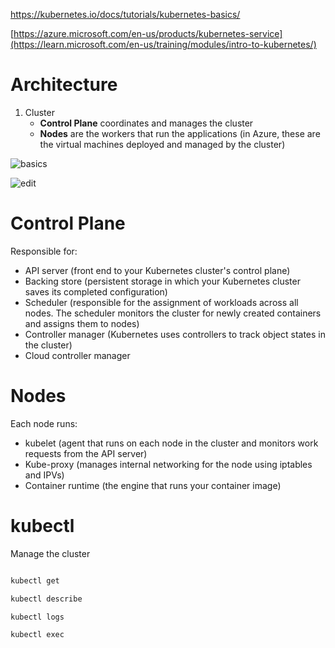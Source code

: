 https://kubernetes.io/docs/tutorials/kubernetes-basics/

[https://azure.microsoft.com/en-us/products/kubernetes-service](https://learn.microsoft.com/en-us/training/modules/intro-to-kubernetes/)



# Architecture

1. Cluster
   - **Control Plane** coordinates and manages the cluster
   - **Nodes** are the workers that run the applications (in Azure, these are the virtual machines deployed and managed by the cluster)
  
![basics](https://learn.microsoft.com/en-us/training/modules/intro-to-kubernetes/media/3-diagram-cluster.svg)

![edit](https://learn.microsoft.com/en-us/training/modules/intro-to-kubernetes/media/3-cluster-architecture-components.svg)

# Control Plane

Responsible for:
- API server (front end to your Kubernetes cluster's control plane)
- Backing store (persistent storage in which your Kubernetes cluster saves its completed configuration)
- Scheduler (responsible for the assignment of workloads across all nodes. The scheduler monitors the cluster for newly created containers and assigns them to nodes)
- Controller manager (Kubernetes uses controllers to track object states in the cluster)
- Cloud controller manager

# Nodes

Each node runs:
- kubelet (agent that runs on each node in the cluster and monitors work requests from the API server)
- Kube-proxy (manages internal networking for the node using iptables and IPVs)
- Container runtime (the engine that runs your container image)

# kubectl

Manage the cluster

```bash

kubectl get

kubectl describe

kubectl logs

kubectl exec
```
